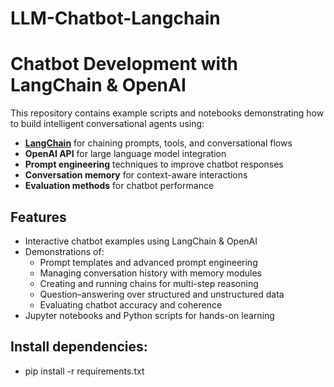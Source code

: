 # LLM-Chatbot-Langchain
# Chatbot Development with LangChain & OpenAI

This repository contains example scripts and notebooks demonstrating how to build intelligent conversational agents using:
- **[LangChain](https://www.langchain.com/)** for chaining prompts, tools, and conversational flows
- **OpenAI API** for large language model integration
- **Prompt engineering** techniques to improve chatbot responses
- **Conversation memory** for context-aware interactions
- **Evaluation methods** for chatbot performance

## Features
- Interactive chatbot examples using LangChain & OpenAI
- Demonstrations of:
  - Prompt templates and advanced prompt engineering
  - Managing conversation history with memory modules
  - Creating and running chains for multi-step reasoning
  - Question–answering over structured and unstructured data
  - Evaluating chatbot accuracy and coherence
- Jupyter notebooks and Python scripts for hands-on learning

## Install dependencies:
- pip install -r requirements.txt
